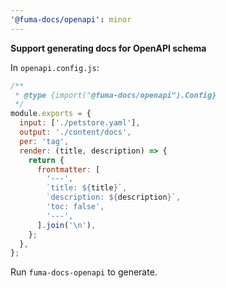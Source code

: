 ```yaml
---
'@fuma-docs/openapi': minor
---
```


**Support generating docs for OpenAPI schema**

In `openapi.config.js`:

```js
/**
 * @type {import("@fuma-docs/openapi").Config}
 */
module.exports = {
  input: ['./petstore.yaml'],
  output: './content/docs',
  per: 'tag',
  render: (title, description) => {
    return {
      frontmatter: [
        '---',
        `title: ${title}`,
        `description: ${description}`,
        'toc: false',
        '---',
      ].join('\n'),
    };
  },
};
```

Run `fuma-docs-openapi` to generate.